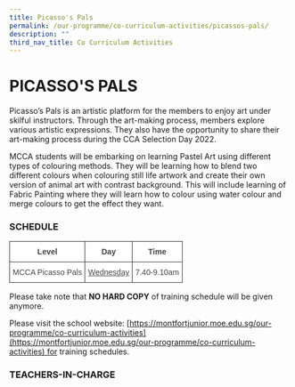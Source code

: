 ```yaml
---
title: Picasso's Pals
permalink: /our-programme/co-curriculum-activities/picassos-pals/
description: ""
third_nav_title: Co Curriculum Activities
---
```

# **PICASSO'S PALS**

Picasso’s Pals is an artistic platform for the members to enjoy art under skilful instructors. Through the art-making process, members explore various artistic expressions. They also have the opportunity to share their art-making process during the CCA Selection Day 2022.

MCCA students will be embarking on learning Pastel Art using different types of colouring methods. They will be learning how to blend two different colours when colouring still life artwork and create their own version of animal art with contrast background. This will include learning of Fabric Painting where they will learn how to colour using water colour and merge colours to get the effect they want.

### SCHEDULE

<table style="border-collapse:collapse;border-spacing:0" class="tg"><thead><tr><th style="background-color:#FFF;border-color:#343434;border-style:solid;border-width:1px;color:#444;font-family:Arial, sans-serif;font-size:14px;font-weight:bold;overflow:hidden;padding:10px 5px;text-align:center;vertical-align:top;word-break:normal">Level</th><th style="background-color:#FFF;border-color:#343434;border-style:solid;border-width:1px;color:#444;font-family:Arial, sans-serif;font-size:14px;font-weight:bold;overflow:hidden;padding:10px 5px;text-align:center;vertical-align:top;word-break:normal">Day</th><th style="background-color:#FFF;border-color:#343434;border-style:solid;border-width:1px;color:#444;font-family:Arial, sans-serif;font-size:14px;font-weight:bold;overflow:hidden;padding:10px 5px;text-align:center;vertical-align:top;word-break:normal">Time</th></tr></thead><tbody><tr><td style="background-color:#FFF;border-color:#343434;border-style:solid;border-width:1px;color:#444;font-family:Arial, sans-serif;font-size:14px;overflow:hidden;padding:10px 5px;text-align:center;vertical-align:top;word-break:normal">MCCA Picasso Pals</td><td style="background-color:#FFF;border-color:#343434;border-style:solid;border-width:1px;color:#444;font-family:Arial, sans-serif;font-size:14px;overflow:hidden;padding:10px 5px;text-align:center;text-decoration:underline;vertical-align:top;word-break:normal">Wednesday</td><td style="background-color:#FFF;border-color:#343434;border-style:solid;border-width:1px;color:#444;font-family:Arial, sans-serif;font-size:14px;overflow:hidden;padding:10px 5px;text-align:center;vertical-align:top;word-break:normal">7.40-9.10am</td></tr></tbody></table>

Please take note that <b>NO HARD COPY</b> of training schedule will be given anymore.

Please visit the school website: [https://montfortjunior.moe.edu.sg/our-programme/co-curriculum-activities](https://montfortjunior.moe.edu.sg/our-programme/co-curriculum-activities) for training schedules.

### TEACHERS-IN-CHARGE